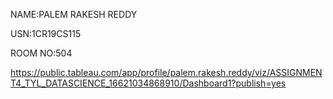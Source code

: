   NAME:PALEM RAKESH REDDY
  
  
  USN:1CR19CS115
  
  
  ROOM NO:504
  
  
  https://public.tableau.com/app/profile/palem.rakesh.reddy/viz/ASSIGNMENT4_TYL_DATASCIENCE_16621034868910/Dashboard1?publish=yes
